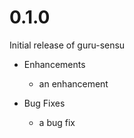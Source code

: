 # 0.1.0

Initial release of guru-sensu

* Enhancements
  * an enhancement

* Bug Fixes
  * a bug fix
